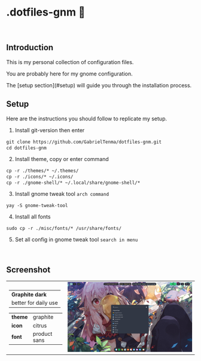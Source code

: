 <p align="left">
  <h1>.dotfiles-gnm 💫</h1>
</p>

<br>

## Introduction
<p> This is my personal collection of configuration files.
<p> You are probably here for my gnome configuration.
<p> The [setup section](#setup) will guide you through the installation process.

<br>

## Setup
Here are the instructions you should follow to replicate my setup.

1. Install git-version then enter
  ```shell
  git clone https://github.com/GabrielTenma/dotfiles-gnm.git
  cd dotfiles-gnm
  ```
2. Install theme, copy or enter command
  ```shell
  cp -r ./themes/* ~/.themes/
  cp -r ./icons/* ~/.icons/
  cp -r ./gnome-shell/* ~/.local/share/gnome-shell/*
  ```
3. Install gnome tweak tool `arch command`
  ```shell
  yay -S gnome-tweak-tool
  ```
4. Install all fonts
  ```shell
  sudo cp -r ./misc/fonts/* /usr/share/fonts/
  ```
5. Set all config in gnome tweak tool
   `search in menu`

<br>

## Screenshot
<table cellpadding="4">
<tbody>
<tr>
<td>
  <table  cellpadding="4">
    <tbody>
      <tr>
        <td><b>Graphite dark</b></td>
      </tr>
      <tr>
        <td>better for daily use</td>
      </tr>
    </tbody>
  </table>
<P>
  <table  cellpadding="4">
    <tbody>
        <tr>
            <td><b>theme</b></td>
            <td>graphite</td>
        </tr>
        <tr>
            <td><b>icon</b></td>
            <td>citrus</td>
        </tr>
        <tr>
            <td><b>font</b></td>
            <td>product sans</td>
        </tr>
    </tbody>
  </table>
</P></td>
<td><img src="https://raw.githubusercontent.com/GabrielTenma/dotfiles-gnm/theme-graphitedark/.assets/desktop-graphite-dark.png" alt="img" width="600px"></td>
</tr>
</tbody>
</table>
